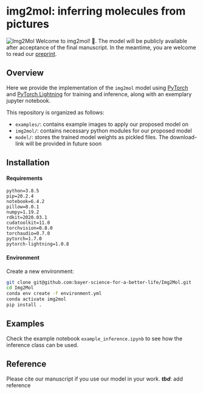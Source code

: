 img2mol: inferring molecules from pictures
==========================================
![Img2Mol](Img2Mol.png)
Welcome to img2mol! :wave:.
The model will be publicly available after acceptance of the final manuscript. In the meantime, you are welcome to read our [preprint](https://chemrxiv.org/articles/preprint/Img2Mol_-_Accurate_SMILES_Recognition_from_Molecular_Graphical_Depictions/14320907/1?file=27273986).

## Overview
 Here we provide the implementation of the `img2mol` model using [PyTorch](https://github.com/pytorch/pytorch) and [PyTorch Lightning](https://github.com/PyTorchLightning/pytorch-lightning) for training and inference, along with an exemplary jupyter notebook.
 
This repository is organized as follows:
* `examples/`: contains example images to apply our proposed model on
* `img2mol/`: contains necessary python modules for our proposed model
* `model/`: stores the trained model weights as pickled files. The download-link will be provided in future soon

## Installation
#### Requirements
```
python=3.8.5
pip=20.2.4
notebook=6.4.2
pillow=8.0.1
numpy=1.19.2
rdkit=2020.03.1
cudatoolkit=11.0
torchvision=0.8.0
torchaudio=0.7.0
pytorch=1.7.0
pytorch-lightning=1.0.8
```

#### Environment
Create a new environment:
```bash
git clone git@github.com:bayer-science-for-a-better-life/Img2Mol.git
cd Img2Mol
conda env create -f environment.yml
conda activate img2mol
pip install .
```

## Examples
Check the example notebook `example_inference.ipynb` to see how the inference class can be used.

## Reference
Please cite our manuscript if you use our model in your work. **_tbd_**: add reference
